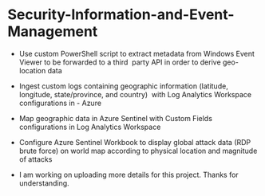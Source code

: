 # Security-Information-and-Event-Management

- Use custom PowerShell script to extract metadata from Windows Event Viewer to be forwarded to a third  party API in order to derive geo-location data 
- Ingest custom logs containing geographic information (latitude, longitude, state/province, and country)  with Log Analytics Workspace configurations in - Azure 
- Map geographic data in Azure Sentinel with Custom Fields configurations in Log Analytics Workspace 
- Configure Azure Sentinel Workbook to display global attack data (RDP brute force) on world map according to physical location and magnitude of attacks 

- I am working on uploading more details for this project. Thanks for understanding.
